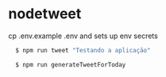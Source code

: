 # nodetweet

cp .env.example .env and sets up env secrets

```bash
  $ npm run tweet "Testando a aplicação"
```
```bash
  $ npm run generateTweetForToday
```
